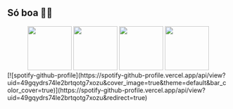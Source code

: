 ## Só boa 🤙🏻
<div align="center">
  <img height="100px" src="https://cdn.jsdelivr.net/gh/devicons/devicon/icons/photoshop/photoshop-line.svg"/>
  <img height="100px" src="https://cdn.jsdelivr.net/gh/devicons/devicon/icons/html5/html5-original.svg"/>
  <img height="100px" src="https://cdn.jsdelivr.net/gh/devicons/devicon/icons/css3/css3-original.svg"/>
  <img height="100px" src="https://cdn.jsdelivr.net/gh/devicons/devicon/icons/javascript/javascript-original.svg"/>
</div>
[![spotify-github-profile](https://spotify-github-profile.vercel.app/api/view?uid=49gqydrs74le2brtqotg7xozu&cover_image=true&theme=default&bar_color_cover=true)](https://spotify-github-profile.vercel.app/api/view?uid=49gqydrs74le2brtqotg7xozu&redirect=true)
